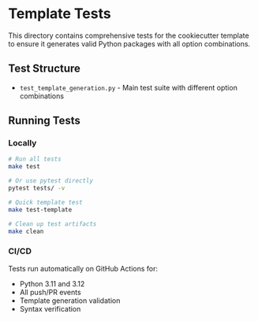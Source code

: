 # Template Tests

This directory contains comprehensive tests for the cookiecutter template to ensure it generates valid Python packages with all option combinations.

## Test Structure

- `test_template_generation.py` - Main test suite with different option combinations

## Running Tests

### Locally
```bash
# Run all tests
make test

# Or use pytest directly
pytest tests/ -v

# Quick template test
make test-template

# Clean up test artifacts
make clean
```

### CI/CD
Tests run automatically on GitHub Actions for:
- Python 3.11 and 3.12
- All push/PR events
- Template generation validation
- Syntax verification

